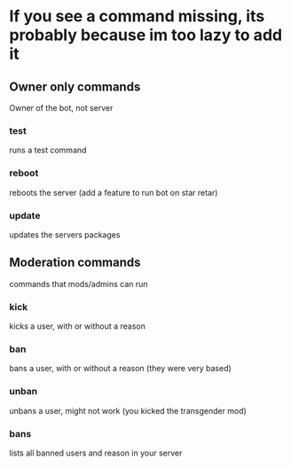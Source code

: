 # If you see a command missing, its probably because im too lazy to add it

## Owner only commands
Owner of the bot, not server
### test
runs a test command
### reboot
reboots the server (add a feature to run bot on star retar)
### update
updates the servers packages

## Moderation commands
commands that mods/admins can run
### kick
kicks a user, with or without a reason
### ban
bans a user, with or without a reason (they were very based)
### unban
unbans a user, might not work (you kicked the transgender mod)
### bans
lists all banned users and reason in your server 
